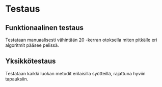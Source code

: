 # Testaus
## Funktionaalinen testaus
Testataan manuaalisesti vähintään 20 -kerran otoksella miten pitkälle eri algoritmit 
pääsee pelissä.  
## Yksikkötestaus
Testataan kaikki luokan metodit erilaisilla syötteillä, rajattuna hyviin tapauksiin.
